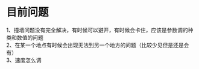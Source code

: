 # 目前问题 
1、撞墙问题没有完全解决，有时候可以避开，有时候会卡住，应该是参数调的种类和数值的问题  
2、在某一个地点有时候会出现无法到另一个地方的问题（比较少见但是还是会有）  
3、速度怎么调
